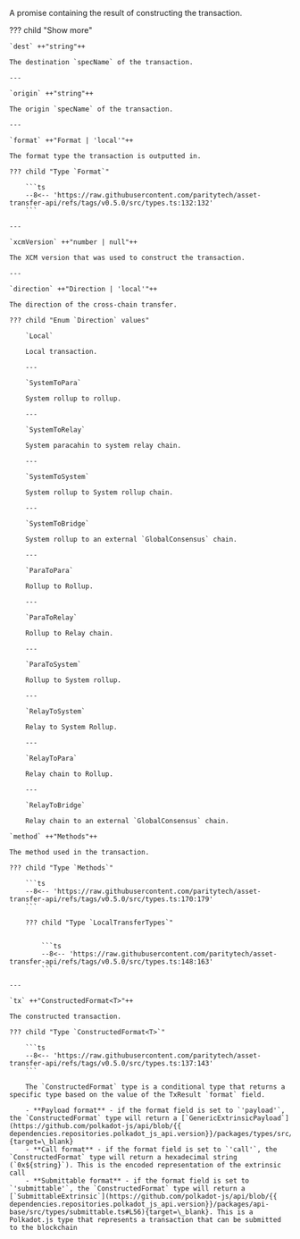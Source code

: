 A promise containing the result of constructing the transaction.

??? child "Show more"

    `dest` ++"string"++

    The destination `specName` of the transaction.

    ---

    `origin` ++"string"++

    The origin `specName` of the transaction.

    ---

    `format` ++"Format | 'local'"++

    The format type the transaction is outputted in.

    ??? child "Type `Format`"

        ```ts
        --8<-- 'https://raw.githubusercontent.com/paritytech/asset-transfer-api/refs/tags/v0.5.0/src/types.ts:132:132'
        ```

    ---

    `xcmVersion` ++"number | null"++

    The XCM version that was used to construct the transaction.

    ---

    `direction` ++"Direction | 'local'"++

    The direction of the cross-chain transfer.

    ??? child "Enum `Direction` values"

        `Local`

        Local transaction.

        ---

        `SystemToPara`

        System rollup to rollup.

        ---

        `SystemToRelay`

        System paracahin to system relay chain.

        ---

        `SystemToSystem`

        System rollup to System rollup chain.

        ---

        `SystemToBridge`

        System rollup to an external `GlobalConsensus` chain.
        
        ---

        `ParaToPara`

        Rollup to Rollup.

        ---

        `ParaToRelay`

        Rollup to Relay chain.

        ---
        
        `ParaToSystem`

        Rollup to System rollup.

        ---

        `RelayToSystem`

        Relay to System Rollup.

        ---

        `RelayToPara`

        Relay chain to Rollup.

        ---

        `RelayToBridge`

        Relay chain to an external `GlobalConsensus` chain.

    `method` ++"Methods"++

    The method used in the transaction.

    ??? child "Type `Methods`"

        ```ts
        --8<-- 'https://raw.githubusercontent.com/paritytech/asset-transfer-api/refs/tags/v0.5.0/src/types.ts:170:179'
        ```

        ??? child "Type `LocalTransferTypes`"


            ```ts
            --8<-- 'https://raw.githubusercontent.com/paritytech/asset-transfer-api/refs/tags/v0.5.0/src/types.ts:148:163'
            ```

    ---

    `tx` ++"ConstructedFormat<T>"++

    The constructed transaction.

    ??? child "Type `ConstructedFormat<T>`"

        ```ts
        --8<-- 'https://raw.githubusercontent.com/paritytech/asset-transfer-api/refs/tags/v0.5.0/src/types.ts:137:143'
        ```

        The `ConstructedFormat` type is a conditional type that returns a specific type based on the value of the TxResult `format` field.

        - **Payload format** - if the format field is set to `'payload'`, the `ConstructedFormat` type will return a [`GenericExtrinsicPayload`](https://github.com/polkadot-js/api/blob/{{ dependencies.repositories.polkadot_js_api.version}}/packages/types/src/extrinsic/ExtrinsicPayload.ts#L83){target=\_blank}
        - **Call format** - if the format field is set to `'call'`, the `ConstructedFormat` type will return a hexadecimal string (`0x${string}`). This is the encoded representation of the extrinsic call
        - **Submittable format** - if the format field is set to `'submittable'`, the `ConstructedFormat` type will return a [`SubmittableExtrinsic`](https://github.com/polkadot-js/api/blob/{{ dependencies.repositories.polkadot_js_api.version}}/packages/api-base/src/types/submittable.ts#L56){target=\_blank}. This is a Polkadot.js type that represents a transaction that can be submitted to the blockchain
